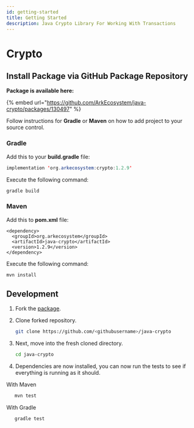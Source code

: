 ```yaml
---
id: getting-started
title: Getting Started
description: Java Crypto Library For Working With Transactions
---
```


# Crypto

## Install Package via GitHub Package Repository

**Package is available here:**

{% embed url="https://github.com/ArkEcosystem/java-crypto/packages/130497" %}

Follow instructions for **Gradle** or **Maven** on how to add project to your source control.

### Gradle

Add this to your **build.gradle** file:

```java
implementation 'org.arkecosystem:crypto:1.2.9'
```

Execute the following command:

```bash
gradle build
```

### Maven

Add this to **pom.xml** file:

```markup
<dependency>
  <groupId>org.arkecosystem</groupId>
  <artifactId>java-crypto</artifactId>
  <version>1.2.9</version>
</dependency> 
```

Execute the following command:

```bash
mvn install
```

## Development

1. Fork the [package](https://github.com/ARKEcosystem/java-crypto).
2. Clone forked repository.

   ```bash
   git clone https://github.com/<githubusername>/java-crypto
   ```

3. Next, move into the fresh cloned directory.

   ```bash
   cd java-crypto
   ```

4. Dependencies are now installed, you can now run the tests to see if everything is running as it should.

With Maven

```bash
   mvn test
```

With Gradle

```bash
   gradle test
```

